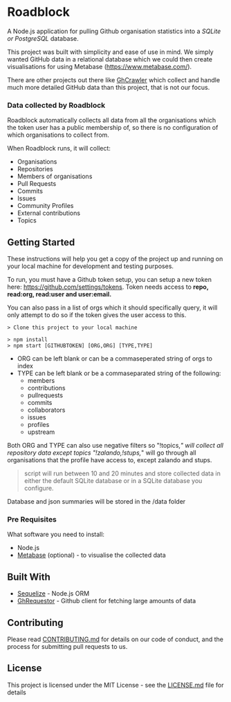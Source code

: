 # Roadblock

A Node.js application for pulling Github organisation statistics into a _SQLite or PostgreSQL_ database.

This project was built with simplicity and ease of use in mind. We simply wanted GitHub data in a relational database which we could then create visualisations for using Metabase (https://www.metabase.com/).

There are other projects out there like [GhCrawler](https://github.com/Microsoft/ghcrawler) which collect and handle much more detailed GitHub data than this project, that is not our focus.

### Data collected by Roadblock

Roadblock automatically collects all data from all the organisations which the token user has a public membership of, so there is no configuration of which organisations to collect from.

When Roadblock runs, it will collect:

- Organisations
- Repositories
- Members of organisations
- Pull Requests
- Commits
- Issues
- Community Profiles
- External contributions
- Topics

## Getting Started

These instructions will help you get a copy of the project up and running on your local machine for development and testing purposes.

To run, you must have a Github token setup, you can setup a new token here: https://github.com/settings/tokens. Token needs access to **repo, read:org, read:user and user:email.**

You can also pass in a list of orgs which it should specifically query, it will only attempt to 
do so if the token gives the user access to this. 

```
> Clone this project to your local machine

> npm install
> npm start [GITHUBTOKEN] [ORG,ORG] [TYPE,TYPE]
```

- ORG can be left blank or can be a commaseperated string of orgs to index
- TYPE can be left blank or be a commaseparated string of the following:
  - members
  - contributions
  - pullrequests
  - commits
  - collaborators
  - issues
  - profiles
  - upstream

Both ORG and TYPE can also use negative filters so "!topics,*" will collect all repository data except topics
"!zalando,!stups,*" will go through all organisations that the profile have access to, except zalando and stups.

> script will run between 10 and 20 minutes and store collected data in either the default SQLite database or in a SQLite database you configure.

Database and json summaries will be stored in the /data folder

### Pre Requisites

What software you need to install:

- Node.js
- [Metabase](https://www.metabase.com/) (optional) - to visualise the collected data

## Built With

* [Sequelize](http://docs.sequelizejs.com/) - Node.js ORM
* [GhRequestor](https://github.com/Microsoft/ghrequestor) - Github client for fetching large amounts of data

## Contributing

Please read [CONTRIBUTING.md](CONTRIBUTING.md) for details on our code of conduct, and the process for submitting pull requests to us.


## License

This project is licensed under the MIT License - see the [LICENSE.md](LICENSE.md) file for details
